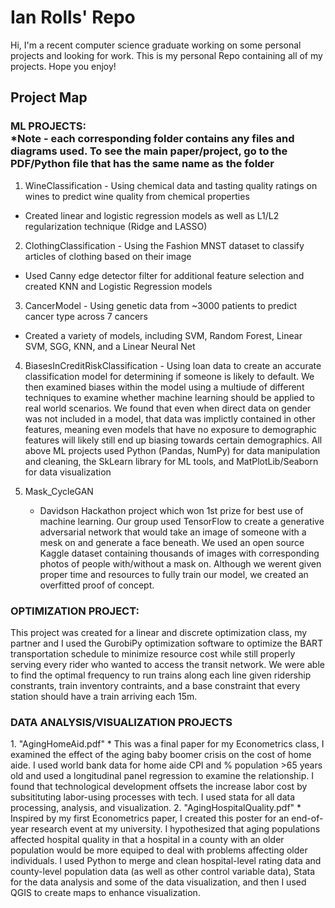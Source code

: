 # Ian Rolls' Repo
Hi, I'm a recent computer science graduate working on some personal projects and looking for work.
This is my personal Repo containing all of my projects. Hope you enjoy!

<h2> Project Map </h2>

<h3> ML PROJECTS: <br />
*Note - each corresponding folder contains any files and diagrams used. To see the main paper/project, go to the PDF/Python file that has the same name as the folder </h3>

1. WineClassification - Using chemical data and tasting quality ratings on wines to predict wine quality from chemical properties
  * Created linear and logistic regression models as well as L1/L2 regularization technique (Ridge and LASSO)
2. ClothingClassification - Using the Fashion MNST dataset to classify articles of clothing based on their image
  * Used Canny edge detector filter for additional feature selection and created KNN and Logistic Regression models
3. CancerModel - Using genetic data from ~3000 patients to predict cancer type across 7 cancers
  * Created a variety of models, including SVM, Random Forest, Linear SVM, SGG, KNN, and a Linear Neural Net
4. BiasesInCreditRiskClassification - Using loan data to create an accurate classification model for determining if someone is likely to default. We then examined biases within the model using a multiude of different techniques to examine whether machine learning should be applied to real world scenarios. We found that even when direct data on gender was not included in a model, that data was implictly contained in other features, meaning even models that have no exposure to demographic features will likely still end up biasing towards certain demographics.
All above ML projects used Python (Pandas, NumPy) for data manipulation and cleaning, the SkLearn library for ML tools, and MatPlotLib/Seaborn for data visualization

5. Mask_CycleGAN
   * Davidson Hackathon project which won 1st prize for best use of machine learning. Our group used TensorFlow to create a generative adversarial network that would take an image of someone with a mesk on and generate a face beneath. We used an open source Kaggle dataset containing thousands of images with corresponding photos of people with/without a mask on. Although we werent given proper time and resources to fully train our model, we created an overfitted proof of concept. 

<h3>OPTIMIZATION PROJECT:</h3>
This project was created for a linear and discrete optimization class, my partner and I used the GurobiPy optimization software to optimize the BART transportation schedule to minimize resource cost while still properly serving every rider who wanted to access the transit network. We were able to find the optimal frequency to run trains along each line given ridership constrants, train inventory contraints, and a base constraint that every station should have a train arriving each 15m.

<h3>DATA ANALYSIS/VISUALIZATION PROJECTS</h3>
1. "AgingHomeAid.pdf"
 * This was a final paper for my Econometrics class, I examined the effect of the aging baby boomer crisis on the cost of home aide. I used world bank data for home aide CPI and % population >65 years old and used a longitudinal panel regression to examine the relationship. I found that technological development offsets the increase labor cost by subsitituting labor-using processes with tech. I used stata for all data processing, analysis, and visualization.
2. "AgingHospitalQuality.pdf"
 * Inspired by my first Econometrics paper, I created this poster for an end-of-year research event at my university. I hypothesized that aging populations affected hospital quality in that a hospital in a county with an older population would be more equiped to deal with problems affecting older individuals. I used Python to merge and clean hospital-level rating data and county-level population data (as well as other control variable data), Stata for the data analysis and some of the data visualization, and then I used QGIS to create maps to enhance visualization.
